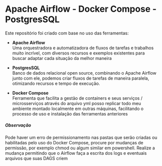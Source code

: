# Apache Airflow - Docker Compose - PostgresSQL

Este repositório foi criado com base no uso das ferramentas: 
- **Apache Airflow** </br>
Uma orquestradora e automatizadora de fluxos de tarefas e trabalhos muito incrível, com diversos recursos e exemplos existentes para buscar adaptar cada situação da melhor maneira

- __PostgresSQL__ </br>
Banco de dados relacional open source, combinando o Apache Airflow junto com ele, podemos criar fluxos de tarefas de maneira paralela, otimizando recursos e tempo de execução.

- __Docker Compose__ </br>
Ferramenta que facilita a gestão de containers e seus serviços / microsserviços através do arquivo yml posso replicar todo meu ambiente montado localmente em outras máquinas, facilitando o processo de uso e instalação das ferramentas anteriores


##### Observação
Pode haver um erro de permissionamento nas pastas que serão criadas ou habilitadas pelo uso do Docker Compose, procure por mudanças de permissão, por exemplo chmod ou algum similar em powershell.
Realize a mudança permitindo que o Airflow faça a escrita dos logs e eventuais arquivos que suas DAGS criem
